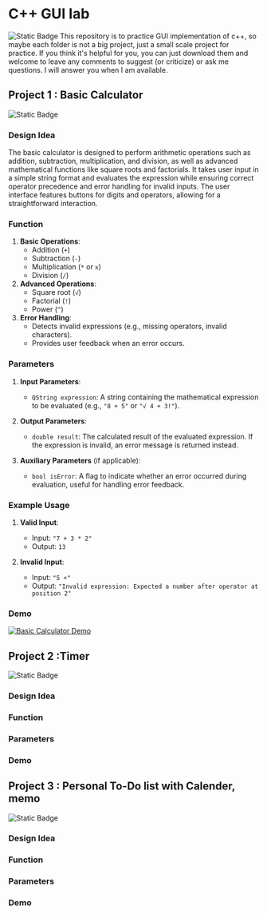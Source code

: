 # C++ GUI lab
![Static Badge](https://img.shields.io/badge/Qt%20Version-QT6-green)
This repository is to practice GUI implementation of c++, so maybe each folder is not a big project, just a small scale project for practice. If you think it's helpful for you, you can just download them and welcome to leave any comments to suggest (or criticize) or ask me questions. I will answer you when I am available. 

## Project 1 : Basic Calculator
![Static Badge](https://img.shields.io/badge/build-passing-brightgreen) 
### Design Idea
The basic calculator is designed to perform arithmetic operations such as addition, subtraction, multiplication, and division, as well as advanced mathematical functions like square roots and factorials. It takes user input in a simple string format and evaluates the expression while ensuring correct operator precedence and error handling for invalid inputs. The user interface features buttons for digits and operators, allowing for a straightforward interaction.

### Function
1. **Basic Operations**: 
   - Addition (`+`)
   - Subtraction (`-`)
   - Multiplication (`*` or `x`)
   - Division (`/`)
2. **Advanced Operations**:
   - Square root (`√`)
   - Factorial (`!`)
   - Power (`^`)
3. **Error Handling**: 
   - Detects invalid expressions (e.g., missing operators, invalid characters).
   - Provides user feedback when an error occurs.

### Parameters
1. **Input Parameters**:
   - `QString expression`: A string containing the mathematical expression to be evaluated (e.g., `"8 + 5"` or `"√ 4 + 3!"`).

2. **Output Parameters**:
   - `double result`: The calculated result of the evaluated expression. If the expression is invalid, an error message is returned instead.

3. **Auxiliary Parameters** (if applicable):
   - `bool isError`: A flag to indicate whether an error occurred during evaluation, useful for handling error feedback.

### Example Usage
1. **Valid Input**: 
   - Input: `"7 + 3 * 2"`
   - Output: `13`
   
2. **Invalid Input**: 
   - Input: `"5 +"`
   - Output: `"Invalid expression: Expected a number after operator at position 2"`

### Demo
[![Basic Calculator Demo](https://img.youtube.com/vi/3Sm66-Ruk4w/0.jpg)](https://www.youtube.com/watch?v=3Sm66-Ruk4w)

## Project 2 :Timer
![Static Badge](https://img.shields.io/badge/planning-working-red)
### Design Idea

### Function

### Parameters

### Demo

## Project 3 : Personal To-Do list with Calender, memo
![Static Badge](https://img.shields.io/badge/planning-working-red)
### Design Idea

### Function

### Parameters

### Demo

